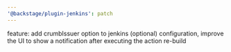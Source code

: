 ```yaml
---
'@backstage/plugin-jenkins': patch
---
```


feature: add crumbIssuer option to jenkins (optional) configuration, improve the UI to show a notification after executing the action re-build
